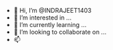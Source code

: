 - 👋 Hi, I’m @INDRAJEET1403
- 👀 I’m interested in ...
- 🌱 I’m currently learning ...
- 💞️ I’m looking to collaborate on ...
- 📫 


<!---
INDRAJEET1403/INDRAJEET1403 is a ✨ special ✨ repository because its `README.md` (this file) appears on your GitHub profile.
You can click the Preview link to take a look at your changes.
--->
